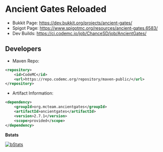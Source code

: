 Ancient Gates Reloaded
====
- Bukkit Page: https://dev.bukkit.org/projects/ancient-gates/
- Spigot Page: https://www.spigotmc.org/resources/ancient-gates.6583/
- Dev Builds: https://ci.codemc.io/job/ChanceSD/job/AncientGates/

Developers
------
 * Maven Repo:
```xml
<repository>
    <id>CodeMC</id>
    <url>https://repo.codemc.org/repository/maven-public/</url>
</repository>
```
 * Artifact Information:
```xml
<dependency>
    <groupId>org.mcteam.ancientgates</groupId>
    <artifactId>ancientgates</artifactId>
    <version>2.7.1</version>
    <scope>provided</scope>
</dependency>
 ```

**Bstats**

[![bStats](https://bstats.org/signatures/bukkit/AncientGates.svg "bStats")](https://bstats.org/plugin/bukkit/AncientGates/ "bStats")

